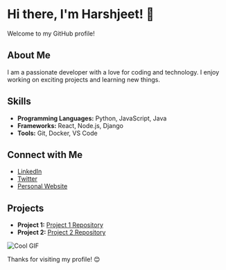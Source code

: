 # Hi there, I'm Harshjeet! 👋

Welcome to my GitHub profile!

## About Me

I am a passionate developer with a love for coding and technology. I enjoy working on exciting projects and learning new things.

## Skills

- **Programming Languages:** Python, JavaScript, Java
- **Frameworks:** React, Node.js, Django
- **Tools:** Git, Docker, VS Code

## Connect with Me

- [LinkedIn](https://www.linkedin.com/in/harshjeet/)
- [Twitter](https://twitter.com/harshjeet)
- [Personal Website](https://www.harshjeet.com)

## Projects

- **Project 1:** [Project 1 Repository](https://github.com/Harshjeet/project1)
- **Project 2:** [Project 2 Repository](https://github.com/Harshjeet/project2)

![Cool GIF](https://media.giphy.com/media/26ufdipQqU2lhNA4g/giphy.gif)

Thanks for visiting my profile! 😊
